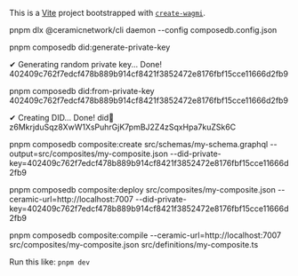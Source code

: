 This is a [Vite](https://vitejs.dev) project bootstrapped with [`create-wagmi`](https://github.com/wevm/wagmi/tree/main/packages/create-wagmi).


pnpm dlx @ceramicnetwork/cli daemon --config composedb.config.json 


pnpm composedb did:generate-private-key

✔ Generating random private key... Done!
402409c762f7edcf478b889b914cf8421f3852472e8176fbf15cce11666d2fb9

pnpm composedb did:from-private-key 402409c762f7edcf478b889b914cf8421f3852472e8176fbf15cce11666d2fb9

✔ Creating DID... Done!
did:key:z6MkrjduSqz8XwW1XsPuhrGjK7pmBJ2Z4zSqxHpa7kuZSk6C


pnpm composedb composite:create src/schemas/my-schema.graphql --output=src/composites/my-composite.json --did-private-key=402409c762f7edcf478b889b914cf8421f3852472e8176fbf15cce11666d2fb9



pnpm composedb composite:deploy src/composites/my-composite.json --ceramic-url=http://localhost:7007 --did-private-key=402409c762f7edcf478b889b914cf8421f3852472e8176fbf15cce11666d2fb9


pnpm composedb composite:compile --ceramic-url=http://localhost:7007 src/composites/my-composite.json src/definitions/my-composite.ts


Run this like: `pnpm dev`